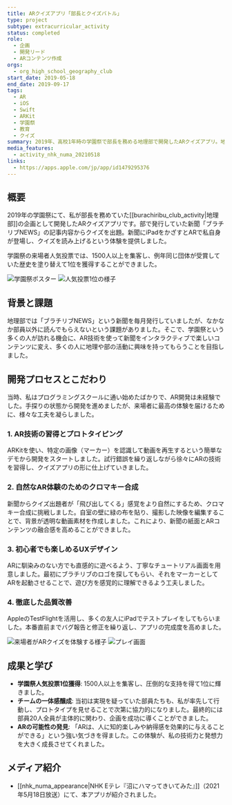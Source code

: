 ```yaml
---
title: ARクイズアプリ「部長とクイズバトル」
type: project
subtype: extracurricular_activity
status: completed
role:
  - 企画
  - 開発リード
  - ARコンテンツ作成
orgs:
  - org_high_school_geography_club
start_date: 2019-05-18
end_date: 2019-09-17
tags:
  - AR
  - iOS
  - Swift
  - ARKit
  - 学園祭
  - 教育
  - クイズ
summary: 2019年、高校1年時の学園祭で部長を務める地理部で開発したARクイズアプリ。地理部の新聞「ブラチリブNEWS」にiPadをかざすとARで筆者が現れてクイズを出す仕組み。1500人以上を集客し、学園祭の人気投票で1位を獲得した。
media_features:
  - activity_nhk_numa_20210518
links:
  - https://apps.apple.com/jp/app/id1479295376
---
```

## 概要

2019年の学園祭にて、私が部長を務めていた[[burachiribu_club_activity|地理部]]の企画として開発したARクイズアプリです。部で発行していた新聞「ブラチリブNEWS」の記事内容からクイズを出題。新聞にiPadをかざすとARで私自身が登場し、クイズを読み上げるという体験を提供しました。

学園祭の来場者人気投票では、1500人以上を集客し、例年同じ団体が受賞していた歴史を塗り替えて1位を獲得することができました。

![学園祭ポスター](../../../linked_assets/20_Activities/burachiribu_club_activity/assets/gakuensai_poster_quizbattle.jpg)
![人気投票1位の様子](../../../linked_assets/20_Activities/burachiribu_club_activity/assets/group_photo.jpg)

## 背景と課題

地理部では「ブラチリブNEWS」という新聞を毎月発行していましたが、なかなか部員以外に読んでもらえないという課題がありました。そこで、学園祭という多くの人が訪れる機会に、AR技術を使って新聞をインタラクティブで楽しいコンテンツに変え、多くの人に地理や部の活動に興味を持ってもらうことを目指しました。

## 開発プロセスとこだわり

当時、私はプログラミングスクールに通い始めたばかりで、AR開発は未経験でした。手探りの状態から開発を進めましたが、来場者に最高の体験を届けるために、様々な工夫を凝らしました。

### 1. AR技術の習得とプロトタイピング
ARKitを使い、特定の画像（マーカー）を認識して動画を再生するという簡単なデモから開発をスタートしました。試行錯誤を繰り返しながら徐々にARの技術を習得し、クイズアプリの形に仕上げていきました。

### 2. 自然なAR体験のためのクロマキー合成
新聞からクイズ出題者が「飛び出してくる」感覚をより自然にするため、クロマキー合成に挑戦しました。自室の壁に緑の布を貼り、撮影した映像を編集することで、背景が透明な動画素材を作成しました。これにより、新聞の紙面とARコンテンツの融合感を高めることができました。

### 3. 初心者でも楽しめるUXデザイン
ARに馴染みのない方でも直感的に遊べるよう、丁寧なチュートリアル画面を用意しました。最初にブラチリブのロゴを探してもらい、それをマーカーとしてARを起動させることで、遊び方を感覚的に理解できるよう工夫しました。

### 4. 徹底した品質改善
AppleのTestFlightを活用し、多くの友人にiPadでテストプレイをしてもらいました。本番直前までバグ報告と修正を繰り返し、アプリの完成度を高めました。

![来場者がARクイズを体験する様子](../../../linked_assets/20_Activities/burachiribu_club_activity/assets/quizbattle_customers.jpg)
![プレイ画面](../../../linked_assets/20_Activities/burachiribu_club_activity/assets/quizbattle_play_scene.jpg)

## 成果と学び

- **学園祭人気投票1位獲得**: 1500人以上を集客し、圧倒的な支持を得て1位に輝きました。
- **チームの一体感醸成**: 当初は実現を疑っていた部員たちも、私が率先して行動し、プロトタイプを見せることで次第に協力的になりました。最終的には部員20人全員が主体的に関わり、企画を成功に導くことができました。
- **ARの可能性の発見**: 「ARは、人に知的楽しみや納得感を効果的に与えることができる」という強い気づきを得ました。この体験が、私の技術力と発想力を大きく成長させてくれました。

## メディア紹介
- [[nhk_numa_appearance|NHK Eテレ『沼にハマってきいてみた』]]（2021年5月18日放送）にて、本アプリが紹介されました。
